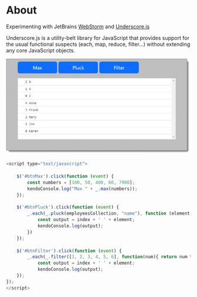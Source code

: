 # About

Experimenting with JetBrains [WebStorm](https://www.jetbrains.com/webstorm/) and [Underscore.js](https://underscorejs.org/#)

Underscore.js is a utility-belt library for JavaScript that provides support for the usual functional suspects (each, map, reduce, filter...) without extending any core JavaScript objects.


![](assets/kendo1.png)

```javascript
<script type="text/javascript">

    $('#btnMax').click(function (event) {
        const numbers = [100, 50, 400, 66, 7900];
        kendoConsole.log("Max " + _.max(numbers));
    });

    $('#btnPluck').click(function (event) {
        _.each(_.pluck(employeesCollection, "name"), function (element, index, list) {
            const output = index + ' ' + element;
            kendoConsole.log(output);
        })
    });

    $('#btnFilter').click(function (event) {
        _.each(_.filter([1, 2, 3, 4, 5, 6], function(num){ return num % 2 == 0; }), function (element, index) {
            const output = index + ' ' + element;
            kendoConsole.log(output);
    });
});
</script>
```